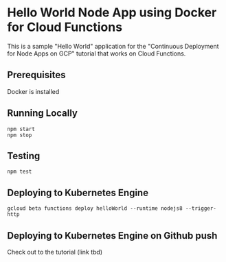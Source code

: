 # Hello World Node App using Docker for Cloud Functions

This is a sample "Hello World" application for the "Continuous Deployment for Node Apps on GCP" tutorial that works on Cloud Functions.

## Prerequisites

Docker is installed

## Running Locally

```
npm start
npm stop
```

## Testing

```
npm test
```

## Deploying to Kubernetes Engine

```
gcloud beta functions deploy helloWorld --runtime nodejs8 --trigger-http
```

## Deploying to Kubernetes Engine on Github push

Check out to the tutorial (link tbd)
